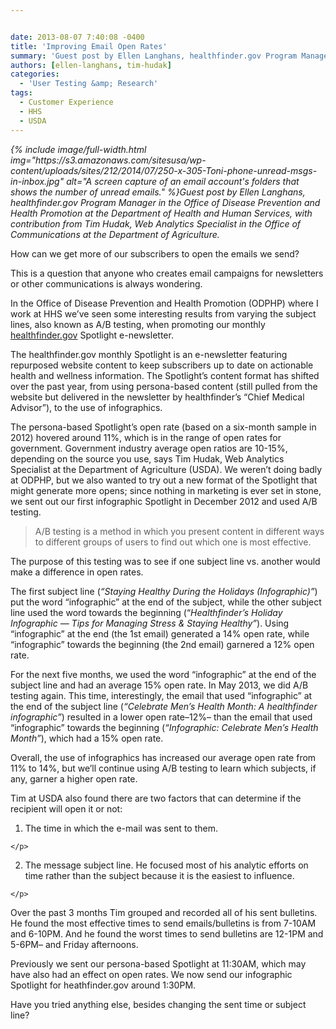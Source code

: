 ```yaml
---


date: 2013-08-07 7:40:08 -0400
title: 'Improving Email Open Rates'
summary: 'Guest post by Ellen Langhans, healthfinder.gov Program Manager in the Office of Disease Prevention and Health Promotion at the Department of Health and Human Services, with contribution from Tim Hudak, Web Analytics Specialist in the Office of Communications'
authors: [ellen-langhans, tim-hudak]
categories:
  - 'User Testing &amp; Research'
tags:
  - Customer Experience
  - HHS
  - USDA
---
```


<p dir="ltr" style="text-align: left;">
  <em>
{% include image/full-width.html img="https://s3.amazonaws.com/sitesusa/wp-content/uploads/sites/212/2014/07/250-x-305-Toni-phone-unread-msgs-in-inbox.jpg" alt="A screen capture of an email account's folders that shows the number of unread emails." %}Guest post by Ellen Langhans, healthfinder.gov Program Manager in the Office of Disease Prevention and Health Promotion at the Department of Health and Human Services, with contribution from Tim Hudak, Web Analytics Specialist in the Office of Communications at the Department of Agriculture.</em>
</p>

<p dir="ltr">
  How can we get more of our subscribers to open the emails we send?
</p>

<p dir="ltr">
  This is a question that anyone who creates email campaigns for newsletters or other communications is always wondering.
</p>

<p dir="ltr">
  In the Office of Disease Prevention and Health Promotion (ODPHP) where I work at HHS we’ve seen some interesting results from varying the subject lines, also known as A/B testing, when promoting our monthly <a href="http://healthfinder.gov/" target="_blank">healthfinder.gov</a> Spotlight e-newsletter.
</p>

<p dir="ltr">
  The healthfinder.gov monthly Spotlight is an e-newsletter featuring repurposed website content to keep subscribers up to date on actionable health and wellness information. The Spotlight’s content format has shifted over the past year, from using persona-based content (still pulled from the website but delivered in the newsletter by healthfinder’s “Chief Medical Advisor”), to the use of infographics.
</p>

<p dir="ltr">
  The persona-based Spotlight’s open rate (based on a six-month sample in 2012) hovered around 11%, which is in the range of open rates for government. Government industry average open ratios are 10-15%, depending on the source you use, says Tim Hudak, Web Analytics Specialist at the Department of Agriculture (USDA). We weren’t doing badly at ODPHP, but we also wanted to try out a new format of the Spotlight that might generate more opens; since nothing in marketing is ever set in stone, we sent out our first infographic Spotlight in December 2012 and used A/B testing.
</p>

> <p dir="ltr">
>   A/B testing is a method in which you present content in different ways to different groups of users to find out which one is most effective.
> </p>

<p dir="ltr">
  The purpose of this testing was to see if one subject line vs. another would make a difference in open rates.
</p>

<p dir="ltr">
  The first subject line (<em>“Staying Healthy During the Holidays (Infographic)”</em>) put the word “infographic” at the end of the subject, while the other subject line used the word towards the beginning (“<em>Healthfinder&#8217;s Holiday Infographic &#8212; Tips for Managing Stress & Staying Healthy”</em>). Using “infographic” at the end (the 1st email) generated a 14% open rate, while “infographic” towards the beginning (the 2nd email) garnered a 12% open rate.
</p>

<p dir="ltr">
  For the next five months, we used the word “infographic” at the end of the subject line and had an average 15% open rate. In May 2013, we did A/B testing again. This time, interestingly, the email that used “infographic” at the end of the subject line (<em>“Celebrate Men&#8217;s Health Month: A healthfinder infographic”</em>) resulted in a lower open rate–12%– than the email that used “infographic” towards the beginning (<em>“Infographic: Celebrate Men&#8217;s Health Month”</em>), which had a 15% open rate.
</p>

<p dir="ltr">
  Overall, the use of infographics has increased our average open rate from 11% to 14%, but we’ll continue using A/B testing to learn which subjects, if any, garner a higher open rate.
</p>

<p dir="ltr">
  Tim at USDA also found there are two factors that can determine if the recipient will open it or not:
</p>

  1. <p dir="ltr">
      The time in which the e-mail was sent to them.
    </p>

  2. <p dir="ltr">
      The message subject line.  He focused most of his analytic efforts on time rather than the subject because it is the easiest to influence.
    </p>

<p dir="ltr">
  Over the past 3 months Tim grouped and recorded all of his sent bulletins.  He found the most effective times to send emails/bulletins is from 7-10AM and 6-10PM.  And he found the worst times to send bulletins are 12-1PM and 5-6PM– and Friday afternoons.
</p>

<p dir="ltr">
  Previously we sent our persona-based Spotlight at 11:30AM, which may have also had an effect on open rates. We now send our infographic Spotlight for heathfinder.gov around 1:30PM.
</p>

<p dir="ltr">
  Have you tried anything else, besides changing the sent time or subject line?
</p>

<div>
</div>